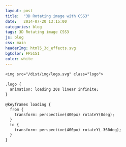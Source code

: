 ```yaml
---
layout: post
title:  "3D Rotating image with CSS3"
date:   2014-07-20 13:15:00
categories: blog
tags: 3D Rotating image CSS3
js: blog
css: main
headerImg: html5_3d_effects.svg
bgColor: FF5151
color: white
---
```


<!--more-->
<style>
	.header-image {
		width: 140px;
		height: 140px;
		margin: 2em auto;
		display: block;
	  -webkit-animation: loading 20s linear infinite;
	  	 -moz-animation: loading 20s linear infinite;
	  				animation: loading 20s linear infinite;
	}

	@-webkit-keyframes loading {
	  from {
	    -webkit-transform: perspective(800px) rotateY(0deg); }

	  to {
	    -webkit-transform: perspective(800px) rotateY(-360deg); }
	}
	@-moz-keyframes loading {
	  from {
	    -moz-transform: perspective(400px) rotateY(0deg); }

	  to {
	    -moz-transform: perspective(400px) rotateY(-360deg); }
	}
	@keyframes loading {
	  from {
	    transform: perspective(400px) rotateY(0deg); }

	  to {
	    transform: perspective(400px) rotateY(-360deg); }
	}
</style>


	<img src="/dist/img/logo.svg" class="logo">

	.logo {
      animation: loading 20s linear infinite;
	}

	@keyframes loading {
      from { 
        transform: perspective(400px) rotateY(0deg); 
      }
      to { 
        transform: perspective(400px) rotateY(-360deg); 
      }
	}

